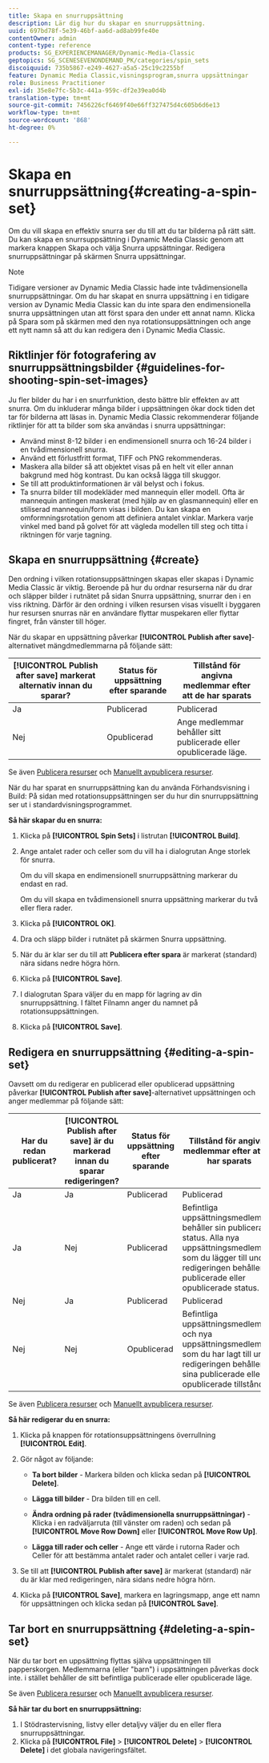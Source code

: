 ```yaml
---
title: Skapa en snurruppsättning
description: Lär dig hur du skapar en snurruppsättning.
uuid: 697bd78f-5e39-46bf-aa6d-ad8ab99fe40e
contentOwner: admin
content-type: reference
products: SG_EXPERIENCEMANAGER/Dynamic-Media-Classic
geptopics: SG_SCENESEVENONDEMAND_PK/categories/spin_sets
discoiquuid: 735b5867-e249-4627-a5a5-25c19c2255bf
feature: Dynamic Media Classic,visningsprogram,snurra uppsättningar
role: Business Practitioner
exl-id: 35e8e7fc-5b3c-441a-959c-df2e39ea0d4b
translation-type: tm+mt
source-git-commit: 7456226cf6469f40e66ff327475d4c605b6d6e13
workflow-type: tm+mt
source-wordcount: '868'
ht-degree: 0%

---
```


# Skapa en snurruppsättning{#creating-a-spin-set}

Om du vill skapa en effektiv snurra ser du till att du tar bilderna på rätt sätt. Du kan skapa en snurrsuppsättning i Dynamic Media Classic genom att markera knappen Skapa och välja Snurra uppsättningar. Redigera snurruppsättningar på skärmen Snurra uppsättningar.

>[!NOTE]
>
>Tidigare versioner av Dynamic Media Classic hade inte tvådimensionella snurruppsättningar. Om du har skapat en snurra uppsättning i en tidigare version av Dynamic Media Classic kan du inte spara den endimensionella snurra uppsättningen utan att först spara den under ett annat namn. Klicka på Spara som på skärmen med den nya rotationsuppsättningen och ange ett nytt namn så att du kan redigera den i Dynamic Media Classic.

## Riktlinjer för fotografering av snurruppsättningsbilder {#guidelines-for-shooting-spin-set-images}

Ju fler bilder du har i en snurrfunktion, desto bättre blir effekten av att snurra. Om du inkluderar många bilder i uppsättningen ökar dock tiden det tar för bilderna att läsas in. Dynamic Media Classic rekommenderar följande riktlinjer för att ta bilder som ska användas i snurra uppsättningar:

* Använd minst 8-12 bilder i en endimensionell snurra och 16-24 bilder i en tvådimensionell snurra.
* Använd ett förlustfritt format, TIFF och PNG rekommenderas.
* Maskera alla bilder så att objektet visas på en helt vit eller annan bakgrund med hög kontrast. Du kan också lägga till skuggor.
* Se till att produktinformationen är väl belyst och i fokus.
* Ta snurra bilder till modekläder med mannequin eller modell. Ofta är mannequin antingen maskerat (med hjälp av en glasmannequin) eller en stiliserad mannequin/form visas i bilden. Du kan skapa en omformningsrotation genom att definiera antalet vinklar. Markera varje vinkel med band på golvet för att vägleda modellen till steg och titta i riktningen för varje tagning.

## Skapa en snurruppsättning {#create}

Den ordning i vilken rotationsuppsättningen skapas eller skapas i Dynamic Media Classic är viktig. Beroende på hur du ordnar resurserna när du drar och släpper bilder i rutnätet på sidan Snurra uppsättning, snurrar den i en viss riktning. Därför är den ordning i vilken resursen visas visuellt i byggaren hur resursen snurras när en användare flyttar muspekaren eller flyttar fingret, från vänster till höger.

När du skapar en uppsättning påverkar **[!UICONTROL Publish after save]**-alternativet mängdmedlemmarna på följande sätt:

| **[!UICONTROL Publish after save]** markerat alternativ innan du sparar? | Status för uppsättning efter sparande | Tillstånd för angivna medlemmar efter att de har sparats |
|--- |--- |--- |
| Ja | Publicerad | Publicerad |
| Nej | Opublicerad | Ange medlemmar behåller sitt publicerade eller opublicerade läge. |

Se även [Publicera resurser](publishing-files.md#manually-publishing-assets) och [Manuellt avpublicera resurser](publishing-files.md#manually-unpublishing-assets).

När du har sparat en snurruppsättning kan du använda Förhandsvisning i Build: På sidan med rotationsuppsättningen ser du hur din snurruppsättning ser ut i standardvisningsprogrammet.

**Så här skapar du en snurra:**

1. Klicka på **[!UICONTROL Spin Sets]** i listrutan **[!UICONTROL Build]**.
1. Ange antalet rader och celler som du vill ha i dialogrutan Ange storlek för snurra.

   Om du vill skapa en endimensionell snurruppsättning markerar du endast en rad.

   Om du vill skapa en tvådimensionell snurra uppsättning markerar du två eller flera rader.

1. Klicka på **[!UICONTROL OK]**.
1. Dra och släpp bilder i rutnätet på skärmen Snurra uppsättning.
1. När du är klar ser du till att **Publicera efter spara** är markerat (standard) nära sidans nedre högra hörn.
1. Klicka på **[!UICONTROL Save]**.
1. I dialogrutan Spara väljer du en mapp för lagring av din snurruppsättning. I fältet Filnamn anger du namnet på rotationsuppsättningen.
1. Klicka på **[!UICONTROL Save]**.

## Redigera en snurruppsättning {#editing-a-spin-set}

Oavsett om du redigerar en publicerad eller opublicerad uppsättning påverkar **[!UICONTROL Publish after save]**-alternativet uppsättningen och anger medlemmar på följande sätt:

| Har du redan publicerat? | **[!UICONTROL Publish after save]** är du markerad innan du sparar redigeringen? | Status för uppsättning efter sparande | Tillstånd för angivna medlemmar efter att de har sparats |
|--- |--- |--- |--- |
| Ja | Ja | Publicerad | Publicerad |
| Ja | Nej | Publicerad | Befintliga uppsättningsmedlemmar behåller sin publicerade status. Alla nya uppsättningsmedlemmar som du lägger till under redigeringen behåller sin publicerade eller opublicerade status. |
| Nej | Ja | Publicerad | Publicerad |
| Nej | Nej | Opublicerad | Befintliga uppsättningsmedlemmar och nya uppsättningsmedlemmar som du har lagt till under redigeringen behåller sina publicerade eller opublicerade tillstånd. |

Se även [Publicera resurser](publishing-files.md#manually-publishing-assets) och [Manuellt avpublicera resurser](publishing-files.md#manually-unpublishing-assets).

**Så här redigerar du en snurra:**

1. Klicka på knappen för rotationsuppsättningens överrullning **[!UICONTROL Edit]**.
1. Gör något av följande:

   * **Ta bort bilder** - Markera bilden och klicka sedan på  **[!UICONTROL Delete]**.

   * **Lägga till bilder**  - Dra bilden till en cell.

   * **Ändra ordning på rader (tvådimensionella snurruppsättningar)** - Klicka i en radväljarruta (till vänster om raden) och sedan på  **[!UICONTROL Move Row Down]** eller  **[!UICONTROL Move Row Up]**.

   * **Lägga till rader och celler**  - Ange ett värde i rutorna Rader och Celler för att bestämma antalet rader och antalet celler i varje rad.

1. Se till att **[!UICONTROL Publish after save]** är markerat (standard) när du är klar med redigeringen, nära sidans nedre högra hörn.
1. Klicka på **[!UICONTROL Save]**, markera en lagringsmapp, ange ett namn för uppsättningen och klicka sedan på **[!UICONTROL Save]**.

## Tar bort en snurruppsättning {#deleting-a-spin-set}

När du tar bort en uppsättning flyttas själva uppsättningen till papperskorgen. Medlemmarna (eller &quot;barn&quot;) i uppsättningen påverkas dock inte. i stället behåller de sitt befintliga publicerade eller opublicerade läge.

Se även [Publicera resurser](publishing-files.md#manually-publishing-assets) och [Manuellt avpublicera resurser](publishing-files.md#manually-unpublishing-assets).

**Så här tar du bort en snurruppsättning:**

1. I Stödrastervisning, listvy eller detaljvy väljer du en eller flera snurruppsättningar.
1. Klicka på **[!UICONTROL File]** > **[!UICONTROL Delete]** > **[!UICONTROL Delete]** i det globala navigeringsfältet.
